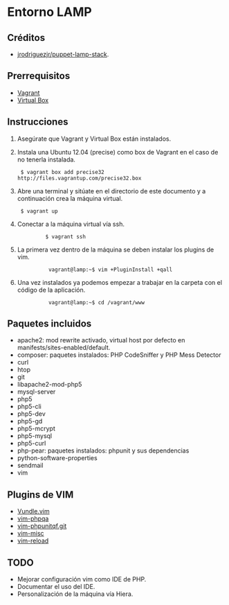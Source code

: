 # Entorno LAMP

## Créditos
* [jrodriguezjr/puppet-lamp-stack](https://github.com/jrodriguezjr/puppet-lamp-stack).

## Prerrequisitos
* [Vagrant](http://www.vagrantup.com/)
* [Virtual Box](https://www.virtualbox.org/)

## Instrucciones
1. Asegúrate que Vagrant y Virtual Box están instalados.

2. Instala una Ubuntu 12.04 (precise) como box de Vagrant en el caso de no tenerla instalada.

        $ vagrant box add precise32 http://files.vagrantup.com/precise32.box

3. Abre una terminal y sitúate en el directorio de este documento y a continuación crea la máquina virtual.

        $ vagrant up

4. Conectar a la máquina virtual vía ssh.

				$ vagrant ssh

5. La primera vez dentro de la máquina se deben instalar los plugins de vim.

				 vagrant@lamp:~$ vim +PluginInstall +qall

6. Una vez instalados ya podemos empezar a trabajar en la carpeta con el código de la aplicación.

				 vagrant@lamp:~$ cd /vagrant/www

## Paquetes incluidos

* apache2: mod rewrite activado, virtual host por defecto en manifests/sites-enabled/default.
* composer: paquetes instalados: PHP CodeSniffer y PHP Mess Detector
* curl
* htop
* git
* libapache2-mod-php5
* mysql-server
* php5
* php5-cli
* php5-dev
* php5-gd
* php5-mcrypt
* php5-mysql
* php5-curl
* php-pear: paquetes instalados: phpunit y sus dependencias
* python-software-properties
* sendmail
* vim

## Plugins de VIM
* [Vundle.vim](https://github.com/gmarik/Vundle.vim)
* [vim-phpqa](https://github.com/joonty/vim-phpqa)
* [vim-phpunitqf.git](https://github.com/joonty/vim-phpunitqf.git)
* [vim-misc](https://github.com/xolox/vim-misc)
* [vim-reload](https://github.com/xolox/vim-reload)

## TODO

* Mejorar configuración vim como IDE de PHP.
* Documentar el uso del IDE.
* Personalización de la máquina vía Hiera.
